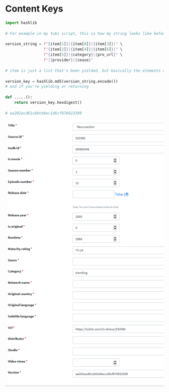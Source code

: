 # Content Keys

```py
import hashlib

# For example in my tubi script, this is how my string looks like before encoding it,

version_string = f"{item[1]}|{item[8]}|{item[3]}|" \
                 f"{item[2]}|{item[4]}|{item[6]}|" \
                 f"{item[5]}|{category}|{pro_url}" \
                 f"|{provider}|{cease}"

# item is just a list that's been yielded, but basically the elements are the metadata, such as title, release_date, url, other dates, genres, ratings, etc.

version_key = hashlib.md5(version_string.encode())
# and if you're yielding or returning 

def .....():
    return version_key.hexdigest()
    
# aa202acd61cb0cb6ec1d6cf876923399
```
![Example](https://raw.githubusercontent.com/SimeonAleksov/content_keys/master/ZoDLpAg.png)
